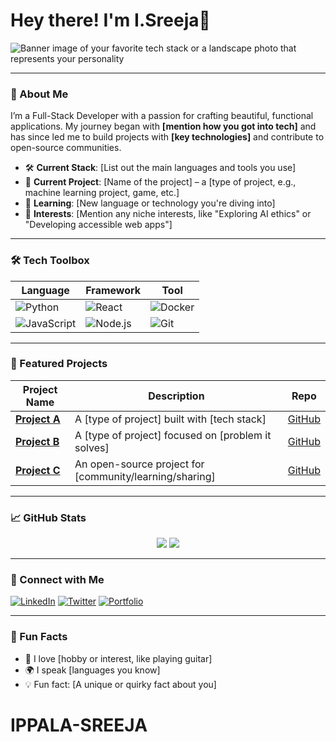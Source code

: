 # Hey there! I'm I.Sreeja👋

![Banner image of your favorite tech stack or a landscape photo that represents your personality](https://your-image-link.com)

---

### 🚀 About Me

I’m a Full-Stack Developer with a passion for crafting beautiful, functional applications. My journey began with **[mention how you got into tech]** and has since led me to build projects with **[key technologies]** and contribute to open-source communities.

- 🛠 **Current Stack**: [List out the main languages and tools you use]
- 🎨 **Current Project**: [Name of the project] – a [type of project, e.g., machine learning project, game, etc.]
- 🌱 **Learning**: [New language or technology you're diving into]
- 🤔 **Interests**: [Mention any niche interests, like "Exploring AI ethics" or "Developing accessible web apps"]

---

### 🛠 Tech Toolbox

| Language       | Framework       | Tool           |
| -------------- | --------------- | -------------- |
| ![Python](https://img.shields.io/badge/-Python-3776AB?style=flat-square&logo=python&logoColor=white) | ![React](https://img.shields.io/badge/-React-61DAFB?style=flat-square&logo=react&logoColor=black) | ![Docker](https://img.shields.io/badge/-Docker-2496ED?style=flat-square&logo=docker&logoColor=white) |
| ![JavaScript](https://img.shields.io/badge/-JavaScript-F7DF1E?style=flat-square&logo=javascript&logoColor=black) | ![Node.js](https://img.shields.io/badge/-Node.js-339933?style=flat-square&logo=node-dot-js&logoColor=white) | ![Git](https://img.shields.io/badge/-Git-F05032?style=flat-square&logo=git&logoColor=white) |

---

### 💼 Featured Projects

| Project Name                | Description                                           | Repo |
| ----------------------------| ----------------------------------------------------- | ---- |
| **[Project A](https://github.com/yourusername/projectA)** | A [type of project] built with [tech stack] | [GitHub](https://github.com/yourusername/projectA) |
| **[Project B](https://github.com/yourusername/projectB)** | A [type of project] focused on [problem it solves] | [GitHub](https://github.com/yourusername/projectB) |
| **[Project C](https://github.com/yourusername/projectC)** | An open-source project for [community/learning/sharing] | [GitHub](https://github.com/yourusername/projectC) |

---

### 📈 GitHub Stats

<p align="center">
  <img src="https://github-readme-stats.vercel.app/api?username=your-username&show_icons=true&theme=tokyonight" />
  <img src="https://github-readme-stats.vercel.app/api/top-langs/?username=your-username&layout=compact&theme=tokyonight" />
</p>

---

### 🤝 Connect with Me

[![LinkedIn](https://img.shields.io/badge/-LinkedIn-blue?style=flat-square&logo=linkedin&logoColor=white)](https://linkedin.com/in/your-profile)
[![Twitter](https://img.shields.io/badge/-Twitter-blue?style=flat-square&logo=twitter&logoColor=white)](https://twitter.com/your-profile)
[![Portfolio](https://img.shields.io/badge/-Portfolio-333?style=flat-square&logo=github&logoColor=white)](https://yourportfolio.com)

---

### 🎉 Fun Facts

- 🎸 I love [hobby or interest, like playing guitar]
- 🌍 I speak [languages you know]
- 💡 Fun fact: [A unique or quirky fact about you]
# IPPALA-SREEJA

